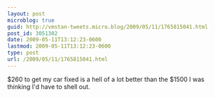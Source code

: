 ```yaml
---
layout: post
microblog: true
guid: http://vmstan-tweets.micro.blog/2009/05/11/1765815041.html
post_id: 3051302
date: 2009-05-11T13:12:23-0600
lastmod: 2009-05-11T13:12:23-0600
type: post
url: /2009/05/11/1765815041.html
---
```

$260 to get my car fixed is a hell of a lot better than the $1500 I was thinking I'd have to shell out.
